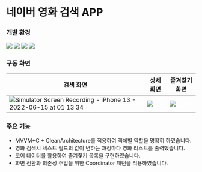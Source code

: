 # 네이버 영화 검색 APP

### 개발 환경
![](https://img.shields.io/badge/Xcode-13.3-blue) ![](https://img.shields.io/badge/Swift-5.6-orange) ![](https://img.shields.io/badge/RxSwift-6.5.0-red) ![](https://img.shields.io/badge/SPM-0.6.0-red)

### 구동 화면
|검색 화면|상세 화면|즐겨찾기 화면|
|---|---|---|
|![Simulator Screen Recording - iPhone 13 - 2022-06-15 at 01 13 34](https://user-images.githubusercontent.com/98801129/173625686-5a0ea7bf-530c-4a14-ba3c-b1c57906edd1.gif)|![](https://i.imgur.com/NOcB9zI.gif)|![](https://i.imgur.com/C1FCbHq.gif)

### 주요 기능
+ MVVM+C + CleanArchitecture를 적용하여 객체별 역할을 명확히 하였습니다.
+ 영화 검색시 텍스트 필드의 값이 변하는 과정마다 영화 리스트를 출력했습니다.
+ 코어 데이터를 활용하여 즐겨찾기 목록을 구현하였습니다.
+ 화면 전환과 의존성 주입을 위한 Coordinator 패턴을 적용하였습니다.
